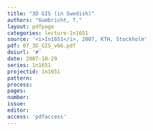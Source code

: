 ```yaml
---
title: "3D GIS (in Swedish)"
authors: "Gumbricht, T."
layout: pdfpage
categories: lecture-1n1651
source: '<i>In1651</i>, 2007, KTH, Stockholm'
pdf: 07_3D_GIS_v66.pdf
doiurl: '#'
date: 2007-10-29
series: 1n1651
projectid: 1n1651
pattern:
process:
pages:
number:
issue:
editor:
access: 'pdfaccess'
---
```

